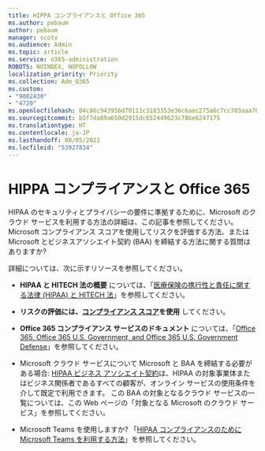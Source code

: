 ```yaml
---
title: HIPPA コンプライアンスと Office 365
ms.author: pebaum
author: pebaum
manager: scotv
ms.audience: Admin
ms.topic: article
ms.service: o365-administration
ROBOTS: NOINDEX, NOFOLLOW
localization_priority: Priority
ms.collection: Adm_O365
ms.custom:
- "9002430"
- "4720"
ms.openlocfilehash: 04c86c943956d70111c3183353e36c6aec275a6c7cc703aaa704de7b16298945
ms.sourcegitcommit: b5f7da89a650d2915dc652449623c78be6247175
ms.translationtype: HT
ms.contentlocale: ja-JP
ms.lasthandoff: 08/05/2021
ms.locfileid: "53927834"
---
```

# <a name="hippa-compliance-and-office-365"></a>HIPPA コンプライアンスと Office 365

HIPAA のセキュリティとプライバシーの要件に準拠するために、Microsoft のクラウド サービスを利用する方法の詳細は、この記事を参照してください。  Microsoft コンプライアンス スコアを使用してリスクを評価する方法、または Microsoft とビジネスアソシエイト契約 (BAA) を締結する方法に関する質問はありますか?  

詳細については、次に示すリソースを参照してください。

- **HIPAA と HITECH 法の概要** については、「[医療保険の携行性と責任に関する法律 (HIPAA) と HITECH 法](https://docs.microsoft.com/microsoft-365/compliance/offering-hipaa-hitech?view=o365-worldwide)」を参照してください。

- **リスクの評価には、[コンプライアンス スコア](https://docs.microsoft.com/microsoft-365/compliance/offering-hipaa-hitech?view=o365-worldwide#use-microsoft-compliance-score-to-assess-your-risk)を使用** してください。

- **Office 365 コンプライアンス サービスのドキュメント** については、「[Office 365, Office 365 U.S. Government, and Office 365 U.S. Government Defense](https://go.microsoft.com/fwlink/p/?LinkID=2077751)」を参照してください。

- Microsoft クラウド サービスについて Microsoft と BAA を締結する必要がある場合: [HIPAA ビジネス アソシエイト契約](https://aka.ms/BAA)は、HIPAA の対象事業体またはビジネス関係者であるすべての顧客が、オンライン サービスの使用条件を介して既定で利用できます。 この BAA の対象となるクラウド サービスの一覧については、この Web ページの「対象となる Microsoft のクラウド サービス」を参照してください。

- Microsoft Teams を使用しますか? 「[HIPAA コンプライアンスのために Microsoft Teams を利用する方法](https://www.microsoft.com/microsoft-365/blog/2019/04/30/white-paper-microsoft-teams-healthcare-providers-hipaa-compliance/)」を参照してください。
